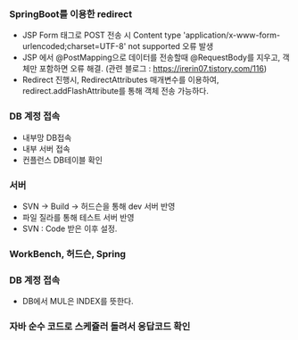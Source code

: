 ### SpringBoot를 이용한 redirect

- JSP Form 태그로 POST 전송 시 Content type 'application/x-www-form-urlencoded;charset=UTF-8' not supported 오류 발생
- JSP 에서 @PostMapping으로 데이터를 전송할때 @RequestBody를 지우고, 객체만 포함하면 오류 해결. (관련 블로그 : https://irerin07.tistory.com/116)
- Redirect 진행시, RedirectAttributes 매개변수를 이용하여, redirect.addFlashAttribute를 통해 객체 전송 가능하다.

### DB 계정 접속

- 내부망 DB접속
- 내부 서버 접속
- 컨플런스 DB테이블 확인

### 서버

- SVN -> Build -> 허드슨을 통해 dev 서버 반영
- 파일 질라를 통해 테스트 서버 반영
- SVN : Code 받은 이후 설정.

### WorkBench, 허드슨, Spring

### DB 계정 접속

- DB에서 MUL은 INDEX를 뜻한다.

### 자바 순수 코드로 스케쥴러 돌려서 응답코드 확인